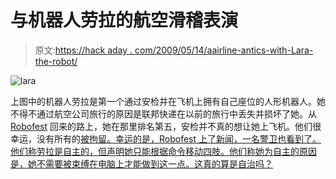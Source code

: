 # 与机器人劳拉的航空滑稽表演

> 原文:[https://hack aday . com/2009/05/14/aairline-antics-with-Lara-the-robot/](https://hackaday.com/2009/05/14/aairline-antics-with-lara-the-robot/)

![lara](../Images/2c116296579a92f05f04aed47a48a410.png "lara")

上图中的机器人劳拉是第一个通过安检并在飞机上拥有自己座位的人形机器人。她不得不通过航空公司旅行的原因是联邦快递在以前的旅行中丢失并损坏了她。从 [Robofest](http://www.robofest.net/) 回来的路上，她在那里排名第五，安检并不真的想让她上飞机。他们很幸运，没有所有的[被拘留。幸运的是，Robofest 上了新闻，一名警卫也看到了。他们称劳拉是自主的，但声明她只能根据命令移动四肢。他们称她为自主的原因是，她不需要被束缚在电脑上才能做到这一点。这真的算是自治吗？](http://hackaday.com/2008/09/19/boston-led-sweatshirt-arrestee-interviewed/)